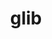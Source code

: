---
title: "glib"
layout: cache
categories: [package, develop-2024-03-17]
meta: {"versions": ["2.78.3"], "compilers": ["gcc@=11.1.0", "gcc@=11.4.0", "gcc@=7.5.0", "gcc@=9.4.0", "oneapi@=2024.0.0"], "oss": ["ubuntu18.04", "ubuntu20.04", "ubuntu22.04"], "platforms": ["linux"], "targets": ["neoverse_v1", "neoverse_v2", "ppc64le", "x86_64_v3"], "stacks": ["data-vis-sdk", "e4s", "e4s-neoverse-v2", "e4s-neoverse_v1", "e4s-oneapi", "e4s-power", "radiuss", "root", "tutorial"], "num_specs": 8, "num_specs_by_stack": {"radiuss": 1, "root": 8, "e4s-power": 1, "data-vis-sdk": 1, "e4s-neoverse_v1": 1, "e4s-neoverse-v2": 1, "e4s": 1, "tutorial": 1, "e4s-oneapi": 1}}
spec_details: [{"hash": "cv5uskwxziplicbq7z4hv3o3tar5x2a4", "compiler": "gcc@=7.5.0", "versions": ["2.78.3"], "os": "ubuntu18.04", "platform": "linux", "target": "x86_64_v3", "variants": ["build_system=meson", "buildtype=release", "default_library=shared", "~libmount", "~strip", "tracing=none"], "stacks": ["radiuss", "root"], "size": "-", "tarball": "https://binaries.spack.io/releases/develop-2024-03-17/build_cache/linux-ubuntu18.04-x86_64_v3/gcc-7.5.0/glib-2.78.3/linux-ubuntu18.04-x86_64_v3-gcc-7.5.0-glib-2.78.3-cv5uskwxziplicbq7z4hv3o3tar5x2a4.spack"}, {"hash": "z6ebgmvq2qsgdfdrrdka25ophxmi4m3o", "compiler": "gcc@=9.4.0", "versions": ["2.78.3"], "os": "ubuntu20.04", "platform": "linux", "target": "ppc64le", "variants": ["build_system=meson", "buildtype=release", "default_library=shared", "~libmount", "~strip", "tracing=none"], "stacks": ["e4s-power", "root"], "size": "-", "tarball": "https://binaries.spack.io/releases/develop-2024-03-17/build_cache/linux-ubuntu20.04-ppc64le/gcc-9.4.0/glib-2.78.3/linux-ubuntu20.04-ppc64le-gcc-9.4.0-glib-2.78.3-z6ebgmvq2qsgdfdrrdka25ophxmi4m3o.spack"}, {"hash": "c3avyb2cbgefzeb5swwy4zojt5tmr3lm", "compiler": "gcc@=11.1.0", "versions": ["2.78.3"], "os": "ubuntu20.04", "platform": "linux", "target": "x86_64_v3", "variants": ["build_system=meson", "buildtype=release", "default_library=shared", "~libmount", "~strip", "tracing=none"], "stacks": ["root", "data-vis-sdk"], "size": "-", "tarball": "https://binaries.spack.io/releases/develop-2024-03-17/build_cache/linux-ubuntu20.04-x86_64_v3/gcc-11.1.0/glib-2.78.3/linux-ubuntu20.04-x86_64_v3-gcc-11.1.0-glib-2.78.3-c3avyb2cbgefzeb5swwy4zojt5tmr3lm.spack"}, {"hash": "ftsuou254wa2apt7oqd3tutxigm4mxab", "compiler": "gcc@=11.4.0", "versions": ["2.78.3"], "os": "ubuntu22.04", "platform": "linux", "target": "neoverse_v1", "variants": ["build_system=meson", "buildtype=release", "default_library=shared", "~libmount", "~strip", "tracing=none"], "stacks": ["e4s-neoverse_v1", "root"], "size": "-", "tarball": "https://binaries.spack.io/releases/develop-2024-03-17/build_cache/linux-ubuntu22.04-neoverse_v1/gcc-11.4.0/glib-2.78.3/linux-ubuntu22.04-neoverse_v1-gcc-11.4.0-glib-2.78.3-ftsuou254wa2apt7oqd3tutxigm4mxab.spack"}, {"hash": "7vdtwhn3ha6fzt6qm6xus24lymjxcdhf", "compiler": "gcc@=11.4.0", "versions": ["2.78.3"], "os": "ubuntu22.04", "platform": "linux", "target": "neoverse_v2", "variants": ["build_system=meson", "buildtype=release", "default_library=shared", "~libmount", "~strip", "tracing=none"], "stacks": ["e4s-neoverse-v2", "root"], "size": "-", "tarball": "https://binaries.spack.io/releases/develop-2024-03-17/build_cache/linux-ubuntu22.04-neoverse_v2/gcc-11.4.0/glib-2.78.3/linux-ubuntu22.04-neoverse_v2-gcc-11.4.0-glib-2.78.3-7vdtwhn3ha6fzt6qm6xus24lymjxcdhf.spack"}, {"hash": "27qlulcwgjdltwc6vzpghyihsgqtken2", "compiler": "gcc@=11.4.0", "versions": ["2.78.3"], "os": "ubuntu22.04", "platform": "linux", "target": "x86_64_v3", "variants": ["build_system=meson", "buildtype=release", "default_library=shared", "~libmount", "~strip", "tracing=none"], "stacks": ["e4s", "root"], "size": "-", "tarball": "https://binaries.spack.io/releases/develop-2024-03-17/build_cache/linux-ubuntu22.04-x86_64_v3/gcc-11.4.0/glib-2.78.3/linux-ubuntu22.04-x86_64_v3-gcc-11.4.0-glib-2.78.3-27qlulcwgjdltwc6vzpghyihsgqtken2.spack"}, {"hash": "bwde3hl4p6l5gbg2v5kmvr7vllhf22xn", "compiler": "gcc@=11.4.0", "versions": ["2.78.3"], "os": "ubuntu22.04", "platform": "linux", "target": "x86_64_v3", "variants": ["build_system=meson", "buildtype=release", "default_library=shared", "~libmount", "~strip", "tracing=none"], "stacks": ["tutorial", "root"], "size": "-", "tarball": "https://binaries.spack.io/releases/develop-2024-03-17/build_cache/linux-ubuntu22.04-x86_64_v3/gcc-11.4.0/glib-2.78.3/linux-ubuntu22.04-x86_64_v3-gcc-11.4.0-glib-2.78.3-bwde3hl4p6l5gbg2v5kmvr7vllhf22xn.spack"}, {"hash": "55k36tvwaz24c24owsshqgzvbkvs2qel", "compiler": "oneapi@=2024.0.0", "versions": ["2.78.3"], "os": "ubuntu22.04", "platform": "linux", "target": "x86_64_v3", "variants": ["build_system=meson", "buildtype=release", "default_library=shared", "~libmount", "~strip", "tracing=none"], "stacks": ["e4s-oneapi", "root"], "size": "-", "tarball": "https://binaries.spack.io/releases/develop-2024-03-17/build_cache/linux-ubuntu22.04-x86_64_v3/oneapi-2024.0.0/glib-2.78.3/linux-ubuntu22.04-x86_64_v3-oneapi-2024.0.0-glib-2.78.3-55k36tvwaz24c24owsshqgzvbkvs2qel.spack"}]
---
